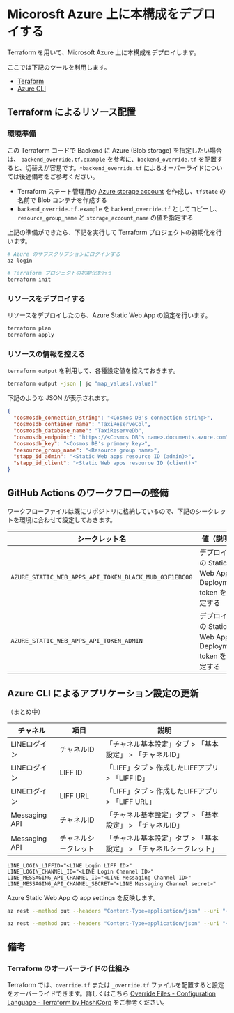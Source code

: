 # Micorosft Azure 上に本構成をデプロイする

Terraform を用いて、Microsoft Azure 上に本構成をデプロイします。

ここでは下記のツールを利用します。

- [Teraform](https://www.terraform.io/downloads.html)
- [Azure CLI](https://docs.microsoft.com/ja-jp/cli/azure/install-azure-cli)

## Terraform によるリソース配置

### 環境準備

この Terraform コードで Backend に Azure (Blob storage) を指定したい場合は、 `backend_override.tf.example` を参考に、`backend_override.tf` を配置すると、切替えが容易です。`*backend_override.tf` によるオーバーライドについては後述備考をご参考ください。

- Terraform ステート管理用の [Azure storage account](https://docs.microsoft.com/ja-jp/azure/storage/common/storage-account-overview) を作成し、`tfstate` の名前で Blob コンテナを作成する
- `backend_override.tf.example` を `backend_override.tf` としてコピーし、 `resource_group_name` と `storage_account_name` の値を指定する

上記の準備ができたら、下記を実行して Terraform プロジェクトの初期化を行います。

```bash
# Azure のサブスクリプションにログインする
az login

# Terraform プロジェクトの初期化を行う
terraform init
```

### リソースをデプロイする

リソースをデプロイしたのち、Azure Static Web App の設定を行います。

```bash
terraform plan
terraform apply
```

### リソースの情報を控える

`terraform output` を利用して、各種設定値を控えておきます。

```bash
terraform output -json | jq "map_values(.value)"
```

下記のような JSON が表示されます。

```json
{
  "cosmosdb_connection_string": "<Cosmos DB's connection string>",
  "cosmosdb_container_name": "TaxiReserveCol",
  "cosmosdb_database_name": "TaxiReserveDb",
  "cosmosdb_endpoint": "https://<Cosmos DB's name>.documents.azure.com",
  "cosmosdb_key": "<Cosmos DB's primary key>",
  "resource_group_name": "<Resource group name>",
  "stapp_id_admin": "<Static Web apps resource ID (admin)>",
  "stapp_id_client": "<Static Web apps resource ID (client)>"
}
```

## GitHub Actions のワークフローの整備

ワークフローファイルは既にリポジトリに格納しているので、下記のシークレットを環境に合わせて設定しておきます。

| シークレット名 | 値（説明） |
|----|----|
| `AZURE_STATIC_WEB_APPS_API_TOKEN_BLACK_MUD_03F1EBC00` | デプロイ先の Static Web App の Deployment token を指定する |
| `AZURE_STATIC_WEB_APPS_API_TOKEN_ADMIN` | デプロイ先の Static Web App の Deployment token を指定する |

## Azure CLI によるアプリケーション設定の更新

（まとめ中）

| チャネル | 項目 | 説明 |
|----|----|----|
| LINEログイン | チャネルID | 「チャネル基本設定」タブ > 「基本設定」 > 「チャネルID」 |
| LINEログイン | LIFF ID | 「LIFF」タブ > 作成したLIFFアプリ > 「LIFF ID」 |
| LINEログイン | LIFF URL | 「LIFF」タブ > 作成したLIFFアプリ > 「LIFF URL」 |
| Messaging API | チャネルID | 「チャネル基本設定」タブ > 「基本設定」 > 「チャネルID」 |
| Messaging API | チャネルシークレット | 「チャネル基本設定」タブ > 「基本設定」 > 「チャネルシークレット」 |

```
LINE_LOGIN_LIFFID="<LINE Login LIFF ID>"
LINE_LOGIN_CHANNEL_ID="<LINE Login Channel ID>"
LINE_MESSAGING_API_CHANNEL_ID="<LINE Messaging Channel ID>"
LINE_MESSAGING_API_CHANNEL_SECRET="<LINE Messaging Channel secret>"
```

Azure Static Web App の app settings を反映します。

```bash
az rest --method put --headers "Content-Type=application/json" --uri "<Static Web apps resource ID (client)>/config/functionappsettings?api-version=2021-02-01" --body @client/api/local.settings.properties.json
```

```bash
az rest --method put --headers "Content-Type=application/json" --uri "<Static Web apps resource ID (admin)>/config/functionappsettings?api-version=2021-02-01" --body @admin/api/local.settings.properties.json
```

## 備考

### Terraform のオーバーライドの仕組み

Terraform では、`override.tf` または `_override.tf` ファイルを配置すると設定をオーバーライドできます。詳しくはこちら [Override Files - Configuration Language - Terraform by HashiCorp](https://www.terraform.io/docs/language/files/override.html) をご参考ください。
